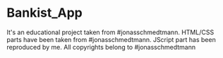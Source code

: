 # Bankist_App

It's an educational project taken from #jonasschmedtmann. HTML/CSS parts have been taken from #jonasschmedtmann. JScript part has been reproduced by me. All copyrights belong to #jonasschmedtmann
